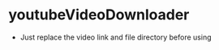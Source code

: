 # youtubeVideoDownloader

<ul>
<li>Just replace the video link and file directory before using</li>
</ul>
